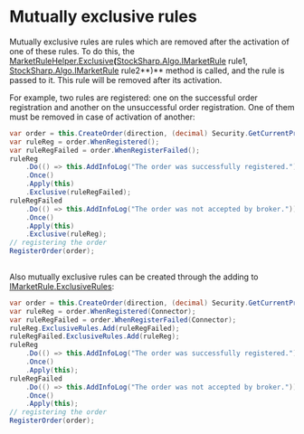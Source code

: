 # Mutually exclusive rules

Mutually exclusive rules are rules which are removed after the activation of one of these rules. To do this, the [MarketRuleHelper.Exclusive](xref:StockSharp.Algo.MarketRuleHelper.Exclusive(StockSharp.Algo.IMarketRule,StockSharp.Algo.IMarketRule))**(**[StockSharp.Algo.IMarketRule](xref:StockSharp.Algo.IMarketRule) rule1, [StockSharp.Algo.IMarketRule](xref:StockSharp.Algo.IMarketRule) rule2**)** method is called, and the rule is passed to it. This rule will be removed after its activation.

For example, two rules are registered: one on the successful order registration and another on the unsuccessful order registration. One of them must be removed in case of activation of another:

```cs
var order = this.CreateOrder(direction, (decimal) Security.GetCurrentPrice(direction), Volume);
var ruleReg = order.WhenRegistered();
var ruleRegFailed = order.WhenRegisterFailed();
ruleReg
    .Do(() => this.AddInfoLog("The order was successfully registered."))
    .Once()
    .Apply(this)
    .Exclusive(ruleRegFailed);
ruleRegFailed
    .Do(() => this.AddInfoLog("The order was not accepted by broker."))
    .Once()
    .Apply(this)
    .Exclusive(ruleReg);
// registering the order
RegisterOrder(order);
		
```

Also mutually exclusive rules can be created through the adding to [IMarketRule.ExclusiveRules](xref:StockSharp.Algo.IMarketRule.ExclusiveRules):

```cs
var order = this.CreateOrder(direction, (decimal) Security.GetCurrentPrice(direction), Volume);
var ruleReg = order.WhenRegistered(Connector);
var ruleRegFailed = order.WhenRegisterFailed(Connector);
ruleReg.ExclusiveRules.Add(ruleRegFailed);
ruleRegFailed.ExclusiveRules.Add(ruleReg);
ruleReg
    .Do(() => this.AddInfoLog("The order was successfully registered."))
    .Once()
    .Apply(this);
ruleRegFailed
    .Do(() => this.AddInfoLog("The order was not accepted by broker."))
    .Once()
    .Apply(this);
// registering the order
RegisterOrder(order);
		
```
